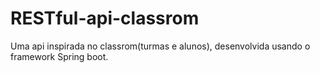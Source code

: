 # RESTful-api-classrom
Uma api inspirada no classrom(turmas e alunos), desenvolvida usando o framework Spring boot.
